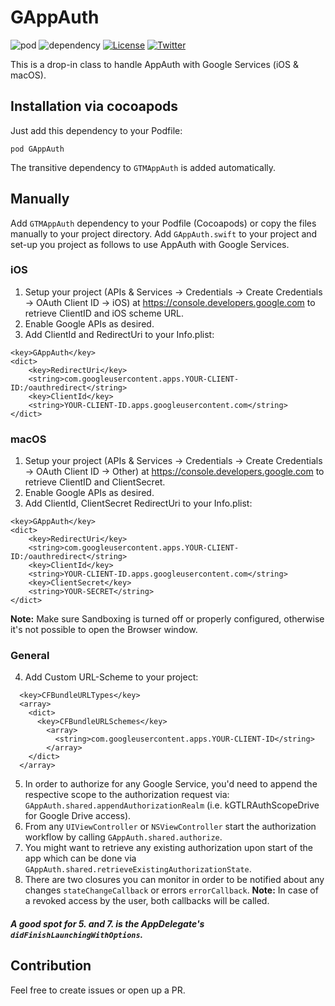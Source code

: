 GAppAuth
=====

![pod](https://img.shields.io/cocoapods/v/GAppAuth.svg)
![dependency](https://img.shields.io/cocoapods/v/GTMAppAuth.svg)
[![License](https://img.shields.io/cocoapods/l/GAppAuth.svg)](http://cocoapods.org/pods/GAppAuth)
[![Twitter](https://img.shields.io/badge/twitter-@elsesiy-blue.svg)](http://twitter.com/elsesiy)

This is a drop-in class to handle AppAuth with Google Services (iOS & macOS).

## Installation via cocoapods

Just add this dependency to your Podfile:

`pod GAppAuth`  

The transitive dependency to `GTMAppAuth` is added automatically.

## Manually
Add `GTMAppAuth` dependency to your Podfile (Cocoapods) or copy the files manually to your project directory. Add `GAppAuth.swift` to your project and set-up you project as follows to use AppAuth with Google Services.

### iOS
1. Setup your project (APIs & Services -> Credentials -> Create Credentials -> OAuth Client ID -> iOS) at https://console.developers.google.com to retrieve ClientID and iOS scheme URL.
2. Enable Google APIs as desired.
3. Add ClientId and RedirectUri to your Info.plist:
```
<key>GAppAuth</key>
<dict>
    <key>RedirectUri</key>
    <string>com.googleusercontent.apps.YOUR-CLIENT-ID:/oauthredirect</string>
    <key>ClientId</key>
    <string>YOUR-CLIENT-ID.apps.googleusercontent.com</string>
</dict>
```

### macOS
1. Setup your project (APIs & Services -> Credentials -> Create Credentials -> OAuth Client ID -> Other) at https://console.developers.google.com to retrieve ClientID and ClientSecret.
2. Enable Google APIs as desired.
3. Add ClientId, ClientSecret RedirectUri to your Info.plist:
```
<key>GAppAuth</key>
<dict>
    <key>RedirectUri</key>
    <string>com.googleusercontent.apps.YOUR-CLIENT-ID:/oauthredirect</string>
    <key>ClientId</key>
    <string>YOUR-CLIENT-ID.apps.googleusercontent.com</string>
    <key>ClientSecret</key>
    <string>YOUR-SECRET</string>
</dict>
```
**Note:** Make sure Sandboxing is turned off or properly configured, otherwise it's not possible to open the Browser window.

### General
4. Add Custom URL-Scheme to your project:
```
  <key>CFBundleURLTypes</key>
  <array>
    <dict>
      <key>CFBundleURLSchemes</key>
        <array>
          <string>com.googleusercontent.apps.YOUR-CLIENT-ID</string>
        </array>
    </dict>
  </array>
```
5. In order to authorize for any Google Service, you'd need to append the respective scope to the authorization request via:
`GAppAuth.shared.appendAuthorizationRealm` (i.e. kGTLRAuthScopeDrive for Google Drive access).
6. From any `UIViewController` or `NSViewController` start the authorization workflow by calling `GAppAuth.shared.authorize`.
7. You might want to retrieve any existing authorization upon start of the app which can be done via `GAppAuth.shared.retrieveExistingAuthorizationState`.
8. There are two closures you can monitor in order to be notified about any changes `stateChangeCallback` or errors `errorCallback`.
**Note:** In case of a revoked access by the user, both callbacks will be called.

##### A good spot for 5. and 7. is the AppDelegate's `didFinishLaunchingWithOptions`.

## Contribution
Feel free to create issues or open up a PR.
